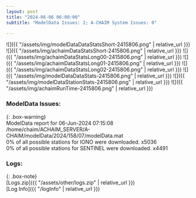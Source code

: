 ```yaml
---
layout: post
title: "2024-06-06 06:00:00"
subtitle: "ModelData Issues: 2; A-CHAIM System Issues: 0"

---
```


![]({{ "/assets/img/modelDataDataStatsShort-2415806.png" | relative_url }})
![]({{ "/assets/img/achaimDataStatsShort-2415806.png" | relative_url }})
![]({{ "/assets/img/achaimDataStatsLong00-2415806.png" | relative_url }})
![]({{ "/assets/img/achaimDataStatsLong01-2415806.png" | relative_url }})
![]({{ "/assets/img/achaimDataStatsLong02-2415806.png" | relative_url }})
![]({{ "/assets/img/modelDataDataStats-2415806.png" | relative_url }})
![]({{ "/assets/img/modelDataStationStats-2415806.png" | relative_url }})
![]({{ "/assets/img/achaimRunTime-2415806.png" | relative_url }})


### ModelData Issues:  
  
{: .box-warning}  
 ModelData report for 06-Jun-2024 07:15:08   
 /home/chaim/ACHAIM_SERVER/A-CHAIM/modelData/2024/158/07/modelData.mat   
 0% of all possible stations for IONO were downloaded. x5036   
 0% of all possible stations for SENTINEL were downloaded. x4491   
  


### Logs:  
  
{: .box-note}  
[Logs.zip]({{ "/assets/other/logs.zip" | relative_url }})  
[Log Info]({{ "/logInfo" | relative_url }})  
